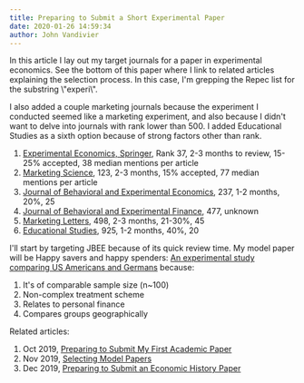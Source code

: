 ```yaml
---
title: Preparing to Submit a Short Experimental Paper
date: 2020-01-26 14:59:34
author: John Vandivier
---
```




<!-- wp:paragraph -->
<p>In this article I lay out my target journals for a paper in experimental economics. See the bottom of this paper where I link to related articles explaining the selection process. In this case, I'm grepping the Repec list for the substring \"experi\".</p>
<!-- /wp:paragraph -->

<!-- wp:paragraph -->
<p>I also added a couple marketing journals because the experiment I conducted seemed like a marketing experiment, and also because I didn't want to delve into journals with rank lower than 500. I added Educational Studies as a sixth option because of strong factors other than rank.</p>
<!-- /wp:paragraph -->

<!-- wp:list {\"ordered\":true} -->
<ol><li><a href=\"https://ideas.repec.org/s/kap/expeco.html\">Experimental Economics, Springer</a>, Rank 37, 2-3 months to review, 15-25% accepted, 38 median mentions per article</li><li><a href=\"https://ideas.repec.org/s/inm/ormksc.html\">Marketing Science</a>, 123, 2-3 months, 15% accepted, 77 median mentions per article</li><li><a href=\"https://ideas.repec.org/s/eee/soceco.html\">Journal of Behavioral and Experimental Economics</a>, 237, 1-2 months, 20%, 25</li><li><a href=\"https://ideas.repec.org/s/eee/beexfi.html\">Journal of Behavioral and Experimental Finance</a>, 477, unknown</li><li><a href=\"https://ideas.repec.org/s/kap/mktlet.html\">Marketing Letters</a>, 498, 2-3 months, 21-30%, 45</li><li><a href=\"https://ideas.repec.org/s/nos/voprob.html\">Educational Studies</a>, 925, 1-2 months, 40%, 20</li></ol>
<!-- /wp:list -->

<!-- wp:paragraph -->
<p>I'll start by targeting JBEE because of its quick review time. My model paper will be Happy savers and happy spenders: <a href=\"https://www.sciencedirect.com/science/article/abs/pii/S2214804319306354\">An experimental study comparing US Americans and Germans</a> because:</p>
<!-- /wp:paragraph -->

<!-- wp:list {\"ordered\":true} -->
<ol><li>It's of comparable sample size (n~100)</li><li>Non-complex treatment scheme</li><li>Relates to personal finance</li><li>Compares groups geographically</li></ol>
<!-- /wp:list -->

<!-- wp:paragraph -->
<p>Related articles:</p>
<!-- /wp:paragraph -->

<!-- wp:list {\"ordered\":true} -->
<ol><li>Oct 2019, <a href=\"http://www.afterecon.com/economics-and-finance/preparing-to-submit-my-first-academic-paper/\">Preparing to Submit My First Academic Paper</a></li><li>Nov 2019, <a href=\"http://www.afterecon.com/other/selecting-model-papers/\">Selecting Model Papers</a></li><li>Dec 2019, <a href=\"http://www.afterecon.com/economics-and-finance/preparing-to-submit-an-economic-history-paper/\">Preparing to Submit an Economic History Paper</a></li></ol>
<!-- /wp:list -->